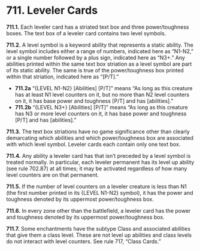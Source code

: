 # **711.** Leveler Cards

**711.1.** Each leveler card has a striated text box and three power/toughness boxes. The text box of a leveler card contains two level symbols.

**711.2.** A level symbol is a keyword ability that represents a static ability. The level symbol includes either a range of numbers, indicated here as “N1-N2,” or a single number followed by a plus sign, indicated here as “N3+.” Any abilities printed within the same text box striation as a level symbol are part of its static ability. The same is true of the power/toughness box printed within that striation, indicated here as “[P/T].”
+ **711.2a** “{LEVEL N1-N2} [Abilities] [P/T]” means “As long as this creature has at least N1 level counters on it, but no more than N2 level counters on it, it has base power and toughness [P/T] and has [abilities].”
+ **711.2b** “{LEVEL N3+} [Abilities] [P/T]” means “As long as this creature has N3 or more level counters on it, it has base power and toughness [P/T] and has [abilities].”

**711.3.** The text box striations have no game significance other than clearly demarcating which abilities and which power/toughness box are associated with which level symbol. Leveler cards each contain only one text box.

**711.4.** Any ability a leveler card has that isn’t preceded by a level symbol is treated normally. In particular, each leveler permanent has its level up ability (see rule 702.87) at all times; it may be activated regardless of how many level counters are on that permanent.

**711.5.** If the number of level counters on a leveler creature is less than N1 (the first number printed in its {LEVEL N1-N2} symbol), it has the power and toughness denoted by its uppermost power/toughness box.

**711.6.** In every zone other than the battlefield, a leveler card has the power and toughness denoted by its uppermost power/toughness box.

**711.7.** Some enchantments have the subtype Class and associated abilities that give them a class level. These are not level up abilities and class levels do not interact with level counters. See rule 717, “Class Cards.”
